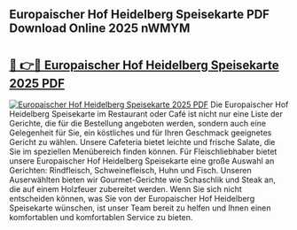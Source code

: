 ## Europaischer Hof Heidelberg Speisekarte PDF Download Online 2025 nWMYM

# <h2><a href="http://gc8opwx.nevu.top/?p=Europaischer+Hof+Heidelberg+Speisekarte">🔗 👉🔴 Europaischer Hof Heidelberg Speisekarte 2025 PDF</a></h2>

[![Europaischer Hof Heidelberg Speisekarte 2025 PDF](https://i.imgur.com/dBaPXMq.png)](http://gc8opwx.nevu.top/?p=Europaischer+Hof+Heidelberg+Speisekarte)
Die Europaischer Hof Heidelberg Speisekarte im Restaurant oder Café ist nicht nur eine Liste der Gerichte, die für die Bestellung angeboten werden, sondern auch eine Gelegenheit für Sie, ein köstliches und für Ihren Geschmack geeignetes Gericht zu wählen. Unsere Cafeteria bietet leichte und frische Salate, die Sie im speziellen Menübereich finden können. Für Fleischliebhaber bietet unsere Europaischer Hof Heidelberg Speisekarte eine große Auswahl an Gerichten: Rindfleisch, Schweinefleisch, Huhn und Fisch. Unseren Auserwählten bieten wir Gourmet-Gerichte wie Schaschlik und Steak an, die auf einem Holzfeuer zubereitet werden. Wenn Sie sich nicht entscheiden können, was Sie von der Europaischer Hof Heidelberg Speisekarte wünschen, ist unser Team bereit zu helfen und Ihnen einen komfortablen und komfortablen Service zu bieten.
